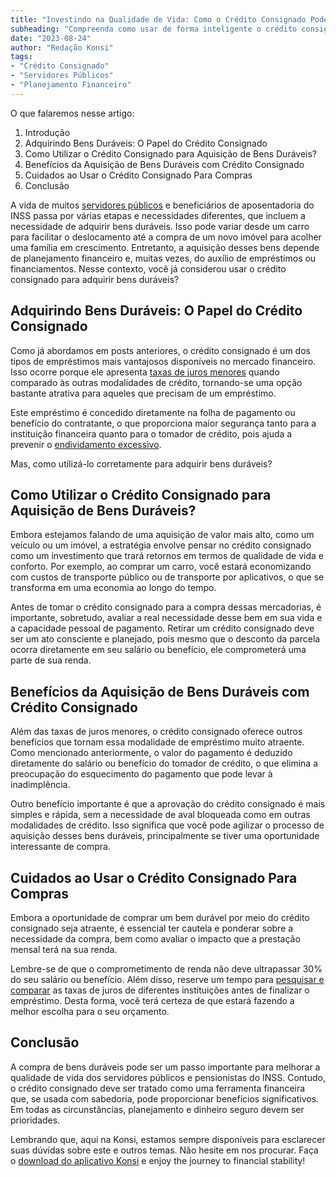 ```yaml
---
title: "Investindo na Qualidade de Vida: Como o Crédito Consignado Pode Facilitar a Aquisição de Bens Duráveis"
subheading: "Compreenda como usar de forma inteligente o crédito consignado na busca de maior conforto e estabilidade financeira em longo prazo."
date: "2023-08-24"
author: "Redação Konsi"
tags:
- "Crédito Consignado"
- "Servidores Públicos"
- "Planejamento Financeiro"
---
```


O que falaremos nesse artigo: 
1. Introdução
2. Adquirindo Bens Duráveis: O Papel do Crédito Consignado 
3. Como Utilizar o Crédito Consignado para Aquisição de Bens Duráveis?
4. Benefícios da Aquisição de Bens Duráveis com Crédito Consignado
5. Cuidados ao Usar o Crédito Consignado Para Compras 
6. Conclusão 

A vida de muitos [servidores públicos](https://konsi.com.br/postagens/ser-servidor-pblico-e-empreendedor-possvel-conciliar) e beneficiários de aposentadoria do INSS passa por várias etapas e necessidades diferentes, que incluem a necessidade de adquirir bens duráveis. Isso pode variar desde um carro para facilitar o deslocamento até a compra de um novo imóvel para acolher uma família em crescimento. Entretanto, a aquisição desses bens depende de planejamento financeiro e, muitas vezes, do auxílio de empréstimos ou financiamentos. Nesse contexto, você já considerou usar o crédito consignado para adquirir bens duráveis?

Adquirindo Bens Duráveis: O Papel do Crédito Consignado 
---

Como já abordamos em posts anteriores, o crédito consignado é um dos tipos de empréstimos mais vantajosos disponíveis no mercado financeiro. Isso ocorre porque ele apresenta [taxas de juros menores](https://konsi.com.br/postagens/7-dicas-para-conseguir-a-menor-taxa-de-juros-no-consignado) quando comparado às outras modalidades de crédito, tornando-se uma opção bastante atrativa para aqueles que precisam de um empréstimo. 

Este empréstimo é concedido diretamente na folha de pagamento ou benefício do contratante, o que proporciona maior segurança tanto para a instituição financeira quanto para o tomador de crédito, pois ajuda a prevenir o [endividamento excessivo](https://konsi.com.br/postagens/servidores-publicos-evitar-endividamento). 

Mas, como utilizá-lo corretamente para adquirir bens duráveis?

Como Utilizar o Crédito Consignado para Aquisição de Bens Duráveis?
---

Embora estejamos falando de uma aquisição de valor mais alto, como um veículo ou um imóvel, a estratégia envolve pensar no crédito consignado como um investimento que trará retornos em termos de qualidade de vida e conforto. Por exemplo, ao comprar um carro, você estará economizando com custos de transporte público ou de transporte por aplicativos, o que se transforma em uma economia ao longo do tempo.

Antes de tomar o crédito consignado para a compra dessas mercadorias, é importante, sobretudo, avaliar a real necessidade desse bem em sua vida e a capacidade pessoal de pagamento. Retirar um crédito consignado deve ser um ato consciente e planejado, pois mesmo que o desconto da parcela ocorra diretamente em seu salário ou benefício, ele comprometerá uma parte de sua renda.

Benefícios da Aquisição de Bens Duráveis com Crédito Consignado
---

Além das taxas de juros menores, o crédito consignado oferece outros benefícios que tornam essa modalidade de empréstimo muito atraente. Como mencionado anteriormente, o valor do pagamento é deduzido diretamente do salário ou benefício do tomador de crédito, o que elimina a preocupação do esquecimento do pagamento que pode levar à inadimplência.

Outro benefício importante é que a aprovação do crédito consignado é mais simples e rápida, sem a necessidade de aval bloqueada como em outras modalidades de crédito. Isso significa que você pode agilizar o processo de aquisição desses bens duráveis, principalmente se tiver uma oportunidade interessante de compra.

Cuidados ao Usar o Crédito Consignado Para Compras 
---
 
Embora a oportunidade de comprar um bem durável por meio do crédito consignado seja atraente, é essencial ter cautela e ponderar sobre a necessidade da compra, bem como avaliar o impacto que a prestação mensal terá na sua renda.

Lembre-se de que o comprometimento de renda não deve ultrapassar 30% do seu salário ou benefício. Além disso, reserve um tempo para [pesquisar e comparar](https://konsi.com.br/postagens/aprenda-a-comparar-emprstimos-consignados-saiba-como-escolher-a-melhor-opo) as taxas de juros de diferentes instituições antes de finalizar o empréstimo. Desta forma, você terá certeza de que estará fazendo a melhor escolha para o seu orçamento.

Conclusão
---

A compra de bens duráveis pode ser um passo importante para melhorar a qualidade de vida dos servidores públicos e pensionistas do INSS. Contudo, o crédito consignado deve ser tratado como uma ferramenta financeira que, se usada com sabedoria, pode proporcionar benefícios significativos. Em todas as circunstâncias, planejamento e dinheiro seguro devem ser prioridades.

Lembrando que, aqui na Konsi, estamos sempre disponíveis para esclarecer suas dúvidas sobre este e outros temas. Não hesite em nos procurar. Faça o [download do aplicativo Konsi](https://konsi.com.br/download) e enjoy the journey to financial stability!